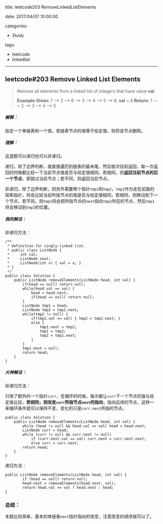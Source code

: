 title: leetcode203 RemoveLinkedListElements

date: 2017/04/07 10:00:00

categories:

- Study

tags:

- leetcode
- linkedlist

---

## leetcode#203 Remove Linked List Elements 

>Remove all elements from a linked list of integers that have value **val**.
>
>**Example**
>**Given:** 1 --> 2 --> 6 --> 3 --> 4 --> 5 --> 6, **val** = 6
>**Return:** 1 --> 2 --> 3 --> 4 --> 5

##### 解释：

给定一个单链表和一个值，若链表节点的值等于给定值，则将该节点删除。

##### 理解：

这道题可以递归也可以非递归。

递归，除了边界判断，就直接遍历到链表的最末尾，然后依次往前返回，每一次返回的时候都比较一下当前节点值是否与给定值相同，若相同，则**返回当前节点的后一个节点**，即跳过当前节点；若不同，则返回当前节点。

非递归，除了边界判断，则另外需要两个指针`tmp1`和`tmp2`，`tmp2`作为走在前面的探索指针，将会比较当前所指节点的值是否与给定值相同，若相同，则移动到下一个节点，若不同，则`tmp1`将会把所指节点的`next`指向`tmp2`所在的节点，然后`tmp1`将会移动到`tmp2`的位置。

##### 我的解法：

非递归方法：

```
/**
 * Definition for singly-linked list.
 * public class ListNode {
 *     int val;
 *     ListNode next;
 *     ListNode(int x) { val = x; }
 * }
 */
public class Solution {
    public ListNode removeElements(ListNode head, int val) {
        if(head == null) return null;
        while(head.val == val) {
            head = head.next;
            if(head == null) return null;
        }
        ListNode tmp1 = head;
        ListNode tmp2 = tmp1.next;
        while(tmp2 != null) {
            if(tmp2.val == val) { tmp2 = tmp2.next; }
            else {
                tmp1.next = tmp2;
                tmp1 = tmp2;
                tmp2 = tmp2.next;
            }
        }
        tmp1.next = null;
        return head;
    }
}
```

##### 大神解法：

非递归方法：

只用了额外的一个指针`curr`，在循环的时候，每次都让`curr`下一个节点的值与给定值比较，**若相同，则改变`curr`所指节点`next`的指向**，指向后续的节点，这样一来循环条件就可以保持不变，变化的只是`curr.next`所指的节点。

```
public class Solution {
    public ListNode removeElements(ListNode head, int val) {
        while (head != null && head.val == val) head = head.next;
        ListNode curr = head;
        while (curr != null && curr.next != null)
            if (curr.next.val == val) curr.next = curr.next.next;
            else curr = curr.next;
        return head;
    }
}
```

递归方法：

```
public ListNode removeElements(ListNode head, int val) {
        if (head == null) return null;
        head.next = removeElements(head.next, val);
        return head.val == val ? head.next : head;
}
```

### 总结：

本题比较简单，基本的单链表`next`指针指向的改变，注意改变的顺序就可以了。